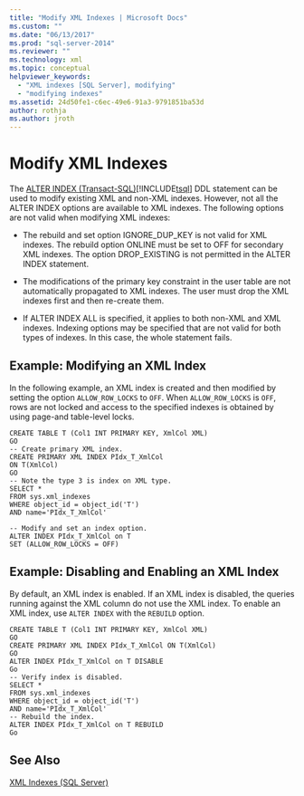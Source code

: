 ```yaml
---
title: "Modify XML Indexes | Microsoft Docs"
ms.custom: ""
ms.date: "06/13/2017"
ms.prod: "sql-server-2014"
ms.reviewer: ""
ms.technology: xml
ms.topic: conceptual
helpviewer_keywords: 
  - "XML indexes [SQL Server], modifying"
  - "modifying indexes"
ms.assetid: 24d50fe1-c6ec-49e6-91a3-9791851ba53d
author: rothja
ms.author: jroth
---
```

# Modify XML Indexes
  The [ALTER INDEX &#40;Transact-SQL&#41;](/sql/t-sql/statements/alter-index-transact-sql)[!INCLUDE[tsql](../../includes/tsql-md.md)] DDL statement can be used to modify existing XML and non-XML indexes. However, not all the ALTER INDEX options are available to XML indexes. The following options are not valid when modifying XML indexes:  
  
-   The rebuild and set option IGNORE_DUP_KEY is not valid for XML indexes. The rebuild option ONLINE must be set to OFF for secondary XML indexes. The option DROP_EXISTING is not permitted in the ALTER INDEX statement.  
  
-   The modifications of the primary key constraint in the user table are not automatically propagated to XML indexes. The user must drop the XML indexes first and then re-create them.  
  
-   If ALTER INDEX ALL is specified, it applies to both non-XML and XML indexes. Indexing options may be specified that are not valid for both types of indexes. In this case, the whole statement fails.  
  
## Example: Modifying an XML Index  
 In the following example, an XML index is created and then modified by setting the option `ALLOW_ROW_LOCKS` to `OFF`. When `ALLOW_ROW_LOCKS` is `OFF`, rows are not locked and access to the specified indexes is obtained by using page-and table-level locks.  
  
```  
CREATE TABLE T (Col1 INT PRIMARY KEY, XmlCol XML)  
GO  
-- Create primary XML index.   
CREATE PRIMARY XML INDEX PIdx_T_XmlCol   
ON T(XmlCol)  
GO  
-- Note the type 3 is index on XML type.  
SELECT *  
FROM sys.xml_indexes  
WHERE object_id = object_id('T')  
AND name='PIdx_T_XmlCol'  
  
-- Modify and set an index option.  
ALTER INDEX PIdx_T_XmlCol on T   
SET (ALLOW_ROW_LOCKS = OFF)  
```  
  
## Example: Disabling and Enabling an XML Index  
 By default, an XML index is enabled. If an XML index is disabled, the queries running against the XML column do not use the XML index. To enable an XML index, use `ALTER INDEX` with the `REBUILD` option.  
  
```  
CREATE TABLE T (Col1 INT PRIMARY KEY, XmlCol XML)  
GO  
CREATE PRIMARY XML INDEX PIdx_T_XmlCol ON T(XmlCol)  
GO  
ALTER INDEX PIdx_T_XmlCol on T DISABLE  
Go  
-- Verify index is disabled.  
SELECT *  
FROM sys.xml_indexes  
WHERE object_id = object_id('T')  
AND name='PIdx_T_XmlCol'  
-- Rebuild the index.  
ALTER INDEX PIdx_T_XmlCol on T REBUILD  
Go  
```  
  
## See Also  
 [XML Indexes &#40;SQL Server&#41;](xml-indexes-sql-server.md)  
  
  
